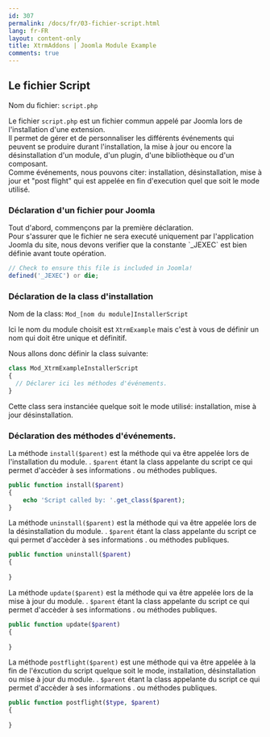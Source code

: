 ```yaml
---
id: 307
permalink: /docs/fr/03-fichier-script.html
lang: fr-FR
layout: content-only
title: XtrmAddons | Joomla Module Example
comments: true
---
```


## Le fichier Script

<p>
	Nom du fichier: <code><span class="nc">script.php</span></code>
</p>

<p class="text-justify">
	Le fichier <code><span class="nc">script.php</span></code> est un fichier commun appelé par Joomla lors de l'installation d'une extension.<br />
	Il permet de gérer et de personnaliser les différents événements qui peuvent se produire durant l'installation, la mise à 
	jour ou encore la désinstallation d'un module, d'un plugin, d'une bibliothèque ou d'un composant.<br />
	Comme événements, nous pouvons citer: installation, désinstallation, mise à jour et "post flight" qui est 
	appelée en fin d'execution quel que soit le mode utilisé.
</p>

### Déclaration d'un fichier pour Joomla

<p class="text-justify">
	Tout d'abord, commençons par la première déclaration.<br />
	Pour s'assurer que le fichier ne sera executé uniquement par l'application Joomla du site, 
	nous devons verifier que la constante `_JEXEC` est bien définie avant toute opération.
</p>

```php
// Check to ensure this file is included in Joomla!
defined('_JEXEC') or die;
```

### Déclaration de la class d'installation

<p class="text-justify">
	Nom de la class: <code><span class="nc">Mod_</span><span class="nc text-italic">[nom du module]</span><span class="nc">InstallerScript</span></code>
</p>

<p class="text-justify">
	Ici le nom du module choisit est <code>XtrmExample</code> mais c'est à vous de définir un nom qui doit
	 être unique et définitif.<br />
</p>

<p class="text-justify">
	Nous allons donc définir la class suivante:<br />
</p>

```php
class Mod_XtrmExampleInstallerScript
{
  // Déclarer ici les méthodes d'événements.
}
```
<p class="text-justify">
	Cette class sera instanciée quelque soit le mode utilisé: installation, mise à jour désinstallation.
</p>

### Déclaration des méthodes d'événements.

<p class="text-justify">
	La méthode <code>install($parent)</code> est la méthode qui va être appelée lors de l'installation du module.
	. <code>$parent</code> étant la class appelante du script ce qui permet d'accèder à ses informations
	. ou méthodes publiques.
</p>

```php
public function install($parent)
{
	echo 'Script called by: '.get_class($parent);
}
```

<p class="text-justify">
	La méthode <code>uninstall($parent)</code> est la méthode qui va être appelée lors de la désinstallation du module.
	. <code>$parent</code> étant la class appelante du script ce qui permet d'accèder à ses informations
	. ou méthodes publiques.
</p>

```php
public function uninstall($parent)
{
	
}
```

<p class="text-justify">
	La méthode <code>update($parent)</code> est la méthode qui va être appelée lors de la mise à jour du module.
	. <code>$parent</code> étant la class appelante du script ce qui permet d'accèder à ses informations
	. ou méthodes publiques.
</p>

```php
public function update($parent)
{
	
}
```

<p class="text-justify">
	La méthode <code>postflight($parent)</code> est une méthode qui va être appelée à la fin de l'éxcution du script
	 quelque soit le mode, installation, désinstallation ou mise à jour du module.
	. <code>$parent</code> étant la class appelante du script ce qui permet d'accèder à ses informations
	. ou méthodes publiques.
</p>

```php
public function postflight($type, $parent)
{
	
}
```